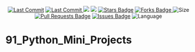 <p align="center"> 
<a href="https://github.com/milaan9"><img src="https://img.shields.io/static/v1?logo=github&label=maintainer&message=milaan9&color=ff3300" alt="Last Commit"/></a> 
<a href="https://github.com/milaan9/91_Python_Tips/graphs/commit-activity"><img src="https://img.shields.io/github/last-commit/milaan9/91_Python_Tips.svg?colorB=ff8000&style=flat" alt="Last Commit"/> </a> 
<a href="https://github.com/milaan9/91_Python_Tips/pulse" alt="Activity"><img src="https://img.shields.io/github/commit-activity/m/milaan9/91_Python_Tips.svg?colorB=teal&style=flat" /></a> 
<a href="https://hits.seeyoufarm.com"><img src="https://hits.seeyoufarm.com/api/count/incr/badge.svg?url=https%3A%2F%2Fgithub.com%2Fmilaan9%2F91_Python_Tips&count_bg=%231DC92C&title_bg=%23555555&icon=&icon_color=%23E7E7E7&title=views&edge_flat=false"/></a>
<a href="https://github.com/milaan9/91_Python_Tips/stargazers"><img src="https://img.shields.io/github/stars/milaan9/91_Python_Tips.svg?colorB=1a53ff" alt="Stars Badge"/></a>
<a href="https://github.com/milaan9/91_Python_Tips/network/members"><img src="https://img.shields.io/github/forks/milaan9/91_Python_Tips" alt="Forks Badge"/> </a>
<img src="https://img.shields.io/github/repo-size/milaan9/91_Python_Tips.svg?colorB=CC66FF&style=flat" alt="Size"/>
<a href="https://github.com/milaan9/91_Python_Tips/pulls"><img src="https://img.shields.io/github/issues-pr/milaan9/91_Python_Tips.svg?colorB=yellow&style=flat" alt="Pull Requests Badge"/></a>
<a href="https://github.com/milaan9/91_Python_Tips/issues"><img src="https://img.shields.io/github/issues/milaan9/91_Python_Tips.svg?colorB=yellow&style=flat" alt="Issues Badge"/></a>
<img src="https://img.shields.io/github/languages/top/milaan9/91_Python_Tips.svg?colorB=996600&style=flat" alt="Language"/> </a> 
</p> 
<!--<img src="https://badges.pufler.dev/contributors/milaan9/01_Python_Introduction?size=50&padding=5&bots=true" alt="milaan9"/>-->
 
 
# 91_Python_Mini_Projects

